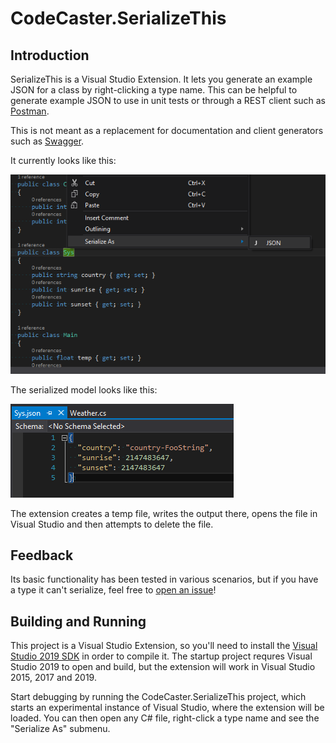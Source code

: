 # CodeCaster.SerializeThis

## Introduction

SerializeThis is a Visual Studio Extension. It lets you generate an example JSON for a class by right-clicking a type name. This can be helpful to generate example JSON to use in unit tests or through a REST client such as [Postman](https://www.getpostman.com/).

This is not meant as a replacement for documentation and client generators such as [Swagger](http://swagger.io/).

It currently looks like this:

![SerializeThis Screenshot](./static/images/Serialize_This-Menu.png)

The serialized model looks like this:

![SerializeThis Screenshot](./static/images/Serialize_This-Serialized.png)

The extension creates a temp file, writes the output there, opens the file in Visual Studio and then attempts to delete the file. 


## Feedback
Its basic functionality has been tested in various scenarios, but if you have a type it can't serialize, feel free to [open an issue](https://github.com/CodeCasterNL/CodeCaster.SerializeThis/issues)!

## Building and Running

This project is a Visual Studio Extension, so you'll need to install the [Visual Studio 2019 SDK](https://docs.microsoft.com/en-us/visualstudio/extensibility/installing-the-visual-studio-sdk?view=vs-201) in order to compile it. The startup project requres Visual Studio 2019 to open and build, but the extension will work in Visual Studio 2015, 2017 and 2019.

Start debugging by running the CodeCaster.SerializeThis project, which starts an experimental instance of Visual Studio, where the extension will be loaded. You can then open any C# file, right-click a type name and see the "Serialize As" submenu.

